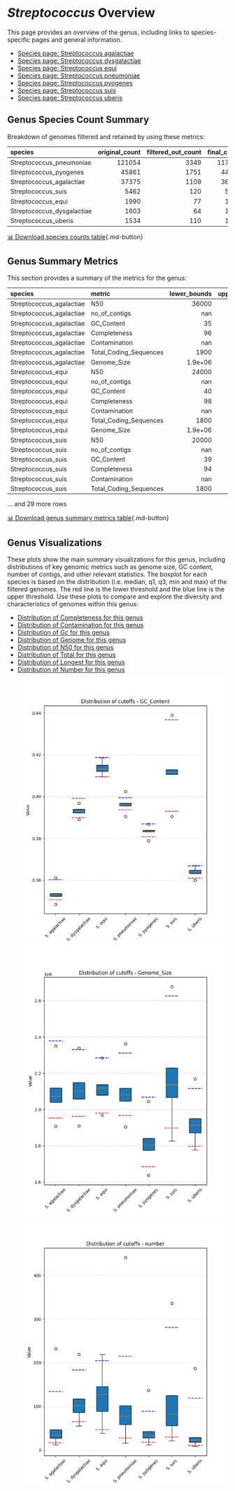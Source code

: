 # *Streptococcus* Overview
This page provides an overview of the genus, including links to species-specific pages and general information.

- [Species page: Streptococcus agalactiae](Streptococcus_agalactiae/index.md)
- [Species page: Streptococcus dysgalactiae](Streptococcus_dysgalactiae/index.md)
- [Species page: Streptococcus equi](Streptococcus_equi/index.md)
- [Species page: Streptococcus pneumoniae](Streptococcus_pneumoniae/index.md)
- [Species page: Streptococcus pyogenes](Streptococcus_pyogenes/index.md)
- [Species page: Streptococcus suis](Streptococcus_suis/index.md)
- [Species page: Streptococcus uberis](Streptococcus_uberis/index.md)
## Genus Species Count Summary
Breakdown of genomes filtered and retained by using these metrics:

| species                    |   original_count |   filtered_out_count |   final_count |
|:---------------------------|-----------------:|---------------------:|--------------:|
| Streptococcus_pneumoniae   |           121054 |                 3349 |        117705 |
| Streptococcus_pyogenes     |            45861 |                 1751 |         44110 |
| Streptococcus_agalactiae   |            37375 |                 1109 |         36266 |
| Streptococcus_suis         |             5462 |                  120 |          5342 |
| Streptococcus_equi         |             1990 |                   77 |          1913 |
| Streptococcus_dysgalactiae |             1603 |                   64 |          1539 |
| Streptococcus_uberis       |             1534 |                  110 |          1424 |


[📊 Download species counts table](species_counts.csv){.md-button}
## Genus Summary Metrics
This section provides a summary of the metrics for the genus:

| species                  | metric                 |   lower_bounds |   upper_bounds |
|:-------------------------|:-----------------------|---------------:|---------------:|
| Streptococcus_agalactiae | N50                    |    36000       |      nan       |
| Streptococcus_agalactiae | no_of_contigs          |      nan       |      140       |
| Streptococcus_agalactiae | GC_Content             |       35       |       37       |
| Streptococcus_agalactiae | Completeness           |       96       |      nan       |
| Streptococcus_agalactiae | Contamination          |      nan       |        3       |
| Streptococcus_agalactiae | Total_Coding_Sequences |     1900       |     2400       |
| Streptococcus_agalactiae | Genome_Size            |        1.9e+06 |        2.4e+06 |
| Streptococcus_equi       | N50                    |    24000       |      nan       |
| Streptococcus_equi       | no_of_contigs          |      nan       |      210       |
| Streptococcus_equi       | GC_Content             |       40       |       42       |
| Streptococcus_equi       | Completeness           |       98       |      nan       |
| Streptococcus_equi       | Contamination          |      nan       |        2       |
| Streptococcus_equi       | Total_Coding_Sequences |     1800       |     2300       |
| Streptococcus_equi       | Genome_Size            |        1.9e+06 |        2.3e+06 |
| Streptococcus_suis       | N50                    |    20000       |      nan       |
| Streptococcus_suis       | no_of_contigs          |      nan       |      290       |
| Streptococcus_suis       | GC_Content             |       39       |       44       |
| Streptococcus_suis       | Completeness           |       94       |      nan       |
| Streptococcus_suis       | Contamination          |      nan       |        5       |
| Streptococcus_suis       | Total_Coding_Sequences |     1800       |     2700       |

... and 29 more rows


[📊 Download genus summary metrics table](genus_summary_metrics.csv){.md-button}
## Genus Visualizations
These plots show the main summary visualizations for this genus, including distributions of key genomic metrics such as genome size, GC content, number of contigs, and other relevant statistics. The boxplot for each species is based on the distribution (i.e. median, q1, q3, min and max) of the filtered genomes. The red line is the lower threshold and the blue line is the upper threshold. Use these plots to compare and explore the diversity and characteristics of genomes within this genus:

- [Distribution of Completeness for this genus](Completeness_Specific_boxplot_0.png)
- [Distribution of Contamination for this genus](Contamination_boxplot_0.png)
- [Distribution of Gc for this genus](GC_Content_boxplot_0.png)
- [Distribution of Genome for this genus](Genome_Size_boxplot_0.png)
- [Distribution of N50 for this genus](N50_boxplot_0.png)
- [Distribution of Total for this genus](Total_Coding_Sequences_boxplot_0.png)
- [Distribution of Longest for this genus](longest_boxplot_0.png)
- [Distribution of Number for this genus](number_boxplot_0.png)
![Distribution of Gc](GC_Content_boxplot_0.png)
![Distribution of Genome](Genome_Size_boxplot_0.png)
![Distribution of Number](number_boxplot_0.png)
